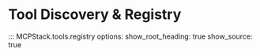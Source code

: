 # Tool Discovery & Registry

::: MCPStack.tools.registry
    options:
      show_root_heading: true
      show_source: true